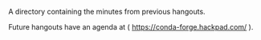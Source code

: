 A directory containing the minutes from previous hangouts.

Future hangouts have an agenda at ( https://conda-forge.hackpad.com/ ).

